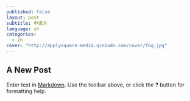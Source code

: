 ```yaml
---
published: false
layout: post
subtitle: 申请方
language: zh
categories: 
  - zh
cover: "http://applysquare-media.qiniudn.com/cover/fog.jpg"
---
```


## A New Post

Enter text in [Markdown](http://daringfireball.net/projects/markdown/). Use the toolbar above, or click the **?** button for formatting help.

